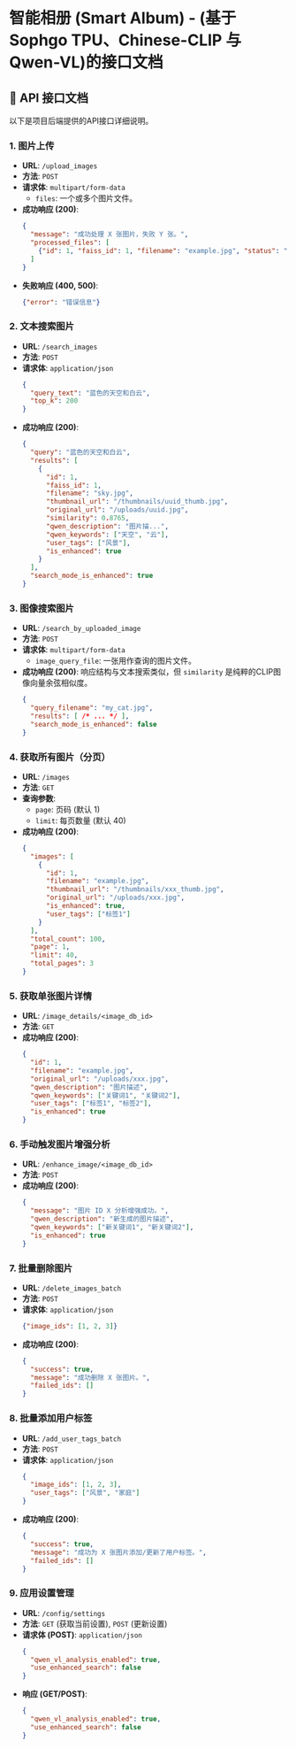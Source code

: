 # 智能相册 (Smart Album) - (基于 Sophgo TPU、Chinese-CLIP 与 Qwen-VL)的接口文档

## 📑 API 接口文档

以下是项目后端提供的API接口详细说明。

### 1. 图片上传
* **URL**: `/upload_images`
* **方法**: `POST`
* **请求体**: `multipart/form-data`
  * `files`: 一个或多个图片文件。
* **成功响应 (200)**:
  ```json
  {
    "message": "成功处理 X 张图片，失败 Y 张。",
    "processed_files": [
      {"id": 1, "faiss_id": 1, "filename": "example.jpg", "status": "success"}
    ]
  }
  ```
* **失败响应 (400, 500)**:
  ```json
  {"error": "错误信息"}
  ```

### 2. 文本搜索图片
* **URL**: `/search_images`
* **方法**: `POST`
* **请求体**: `application/json`
  ```json
  {
    "query_text": "蓝色的天空和白云",
    "top_k": 200
  }
  ```
* **成功响应 (200)**:
  ```json
  {
    "query": "蓝色的天空和白云",
    "results": [
      {
        "id": 1,
        "faiss_id": 1,
        "filename": "sky.jpg",
        "thumbnail_url": "/thumbnails/uuid_thumb.jpg",
        "original_url": "/uploads/uuid.jpg",
        "similarity": 0.8765,
        "qwen_description": "图片描...",
        "qwen_keywords": ["天空", "云"],
        "user_tags": ["风景"],
        "is_enhanced": true
      }
    ],
    "search_mode_is_enhanced": true
  }
  ```

### 3. 图像搜索图片
* **URL**: `/search_by_uploaded_image`
* **方法**: `POST`
* **请求体**: `multipart/form-data`
  * `image_query_file`: 一张用作查询的图片文件。
* **成功响应 (200)**: 响应结构与文本搜索类似，但 `similarity` 是纯粹的CLIP图像向量余弦相似度。
  ```json
  {
    "query_filename": "my_cat.jpg",
    "results": [ /* ... */ ],
    "search_mode_is_enhanced": false
  }
  ```

### 4. 获取所有图片（分页）
* **URL**: `/images`
* **方法**: `GET`
* **查询参数**:
  * `page`: 页码 (默认 1)
  * `limit`: 每页数量 (默认 40)
* **成功响应 (200)**:
  ```json
  {
    "images": [
      {
        "id": 1,
        "filename": "example.jpg",
        "thumbnail_url": "/thumbnails/xxx_thumb.jpg",
        "original_url": "/uploads/xxx.jpg",
        "is_enhanced": true,
        "user_tags": ["标签1"]
      }
    ],
    "total_count": 100,
    "page": 1,
    "limit": 40,
    "total_pages": 3
  }
  ```

### 5. 获取单张图片详情
* **URL**: `/image_details/<image_db_id>`
* **方法**: `GET`
* **成功响应 (200)**:
  ```json
  {
    "id": 1,
    "filename": "example.jpg",
    "original_url": "/uploads/xxx.jpg",
    "qwen_description": "图片描述",
    "qwen_keywords": ["关键词1", "关键词2"],
    "user_tags": ["标签1", "标签2"],
    "is_enhanced": true
  }
  ```

### 6. 手动触发图片增强分析
* **URL**: `/enhance_image/<image_db_id>`
* **方法**: `POST`
* **成功响应 (200)**:
  ```json
  {
    "message": "图片 ID X 分析增强成功。",
    "qwen_description": "新生成的图片描述",
    "qwen_keywords": ["新关键词1", "新关键词2"],
    "is_enhanced": true
  }
  ```

### 7. 批量删除图片
* **URL**: `/delete_images_batch`
* **方法**: `POST`
* **请求体**: `application/json`
  ```json
  {"image_ids": [1, 2, 3]}
  ```
* **成功响应 (200)**:
  ```json
  {
    "success": true,
    "message": "成功删除 X 张图片。",
    "failed_ids": []
  }
  ```

### 8. 批量添加用户标签
* **URL**: `/add_user_tags_batch`
* **方法**: `POST`
* **请求体**: `application/json`
  ```json
  {
    "image_ids": [1, 2, 3],
    "user_tags": ["风景", "家庭"]
  }
  ```
* **成功响应 (200)**:
  ```json
  {
    "success": true,
    "message": "成功为 X 张图片添加/更新了用户标签。",
    "failed_ids": []
  }
  ```

### 9. 应用设置管理
* **URL**: `/config/settings`
* **方法**: `GET` (获取当前设置), `POST` (更新设置)
* **请求体 (POST)**: `application/json`
  ```json
  {
    "qwen_vl_analysis_enabled": true,
    "use_enhanced_search": false
  }
  ```
* **响应 (GET/POST)**:
  ```json
  {
    "qwen_vl_analysis_enabled": true,
    "use_enhanced_search": false
  }
  
